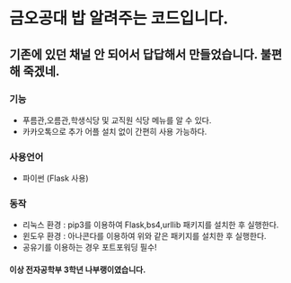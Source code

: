 # 금오공대 밥 알려주는 코드입니다.

## 기존에 있던 채널 안 되어서 답답해서 만들었습니다. 불편해 죽겠네.

### 기능

- 푸름관,오름관,학생식당 및 교직원 식당 메뉴를 알 수 있다.
- 카카오톡으로 추가 어플 설치 없이 간편히 사용 가능하다.

### 사용언어

- 파이썬 (Flask 사용)

### 동작

- 리눅스 환경 : pip3를 이용하여 Flask,bs4,urllib 패키지를 설치한 후 실행한다.
- 윈도우 환경 : 아나콘다를 이용하여 위와 같은 패키지를 설치한 후 실행한다.
- 공유기를 이용하는 경우 포트포워딩 필수!



#### 이상 전자공학부 3학년 나부랭이였습니다.
